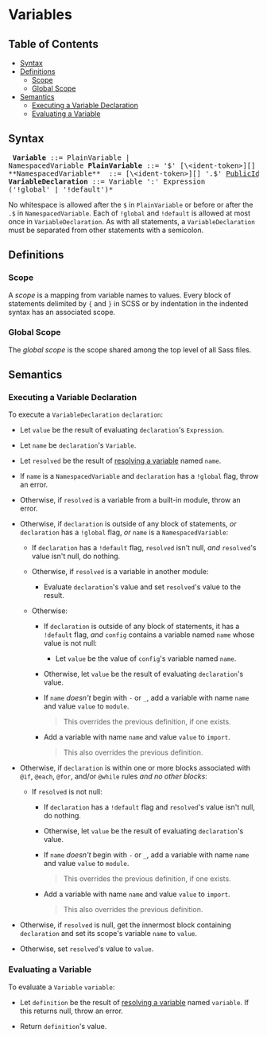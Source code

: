 # Variables

## Table of Contents

* [Syntax](#syntax)
* [Definitions](#definitions)
  * [Scope](#scope)
  * [Global Scope](#global-scope)
* [Semantics](#semantics)
  * [Executing a Variable Declaration](#executing-a-variable-declaration)
  * [Evaluating a Variable](#evaluating-a-variable)

## Syntax

<x><pre>
**Variable**            ::= PlainVariable | NamespacedVariable
**PlainVariable**       ::= '$' [\<ident-token>][]
**NamespacedVariable**  ::= [\<ident-token>][] '.$' [PublicIdentifier][]
**VariableDeclaration** ::= Variable ':' Expression ('!global' | '!default')*
</pre></x>

[\<ident-token>]: https://drafts.csswg.org/css-syntax-3/#ident-token-diagram
[PublicIdentifier]: modules.md#syntax

No whitespace is allowed after the `$` in `PlainVariable` or before or after
the `.$` in `NamespacedVariable`. Each of `!global` and `!default` is allowed
at most once in `VariableDeclaration`. As with all statements, a
`VariableDeclaration` must be separated from other statements with a semicolon.

## Definitions

### Scope

A *scope* is a mapping from variable names to values. Every block of statements
delimited by `{` and `}` in SCSS or by indentation in the indented syntax has an
associated scope.

### Global Scope

The *global scope* is the scope shared among the top level of all Sass files.

## Semantics

### Executing a Variable Declaration

To execute a `VariableDeclaration` `declaration`:

* Let `value` be the result of evaluating `declaration`'s `Expression`.

* Let `name` be `declaration`'s `Variable`.

* Let `resolved` be the result of [resolving a variable][] named `name`.

  [resolving a variable]: ../spec/modules.md#resolving-a-member

* If `name` is a `NamespacedVariable` and `declaration` has a `!global` flag,
  throw an error.

* Otherwise, if `resolved` is a variable from a built-in module, throw an
  error.

* Otherwise, if `declaration` is outside of any block of statements, *or*
  `declaration` has a `!global` flag, *or* `name` is a `NamespacedVariable`:

  * If `declaration` has a `!default` flag, `resolved` isn't null, *and*
   `resolved`'s value isn't null, do nothing.

  * Otherwise, if `resolved` is a variable in another module:

    * Evaluate `declaration`'s value and set `resolved`'s value to the result.

  * Otherwise:

    * If `declaration` is outside of any block of statements, it has a
      `!default` flag, *and* `config` contains a variable named `name` whose
      value is not null:

      * Let `value` be the value of `config`'s variable named `name`.

    * Otherwise, let `value` be the result of evaluating `declaration`'s value.

    * If `name` *doesn't* begin with `-` or `_`, add a variable with name `name`
      and value `value` to `module`.

      > This overrides the previous definition, if one exists.

    * Add a variable with name `name` and value `value` to `import`.

      > This also overrides the previous definition.

* Otherwise, if `declaration` is within one or more blocks associated with
  `@if`, `@each`, `@for`, and/or `@while` rules *and no other blocks*:

  * If `resolved` is not null:

    * If `declaration` has a `!default` flag and `resolved`'s value isn't
      null, do nothing.

    * Otherwise, let `value` be the result of evaluating `declaration`'s value.

    * If `name` *doesn't* begin with `-` or `_`, add a variable with name `name`
      and value `value` to `module`.

      > This overrides the previous definition, if one exists.

    * Add a variable with name `name` and value `value` to `import`.

      > This also overrides the previous definition.

* Otherwise, if `resolved` is null, get the innermost block containing
  `declaration` and set its scope's variable `name` to `value`.

* Otherwise, set `resolved`'s value to `value`.

### Evaluating a Variable

To evaluate a `Variable` `variable`:

* Let `definition` be the result of [resolving a variable][] named `variable`.
  If this returns null, throw an error.

* Return `definition`'s value.
